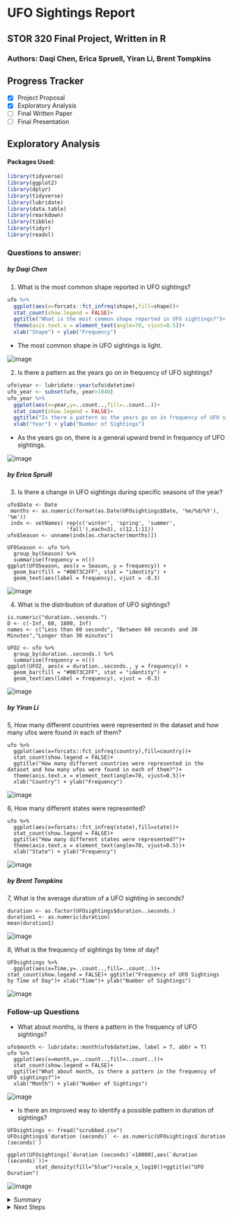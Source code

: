 # UFO Sightings Report
## STOR 320 Final Project, Written in R
### Authors: Daqi Chen, Erica Spruell, Yiran Li, Brent Tompkins

## Progress Tracker
- [x] Project Proposal
- [x] Exploratory Analysis
- [ ] Final Written Paper
- [ ] Final Presentation

## Exploratory Analysis
#### Packages Used:
```r
library(tidyverse)
library(ggplot2)
library(dplyr)
library(tidyverse)
library(lubridate)
library(data.table)
library(rmarkdown)
library(tibble)
library(tidyr)
library(readxl)
```

### Questions to answer:
##### by Daqi Chen
1. What is the most common shape reported in UFO sightings?
```r
ufo %>%
  ggplot(aes(x=forcats::fct_infreq(shape),fill=shape))+
  stat_count(show.legend = FALSE)+
  ggtitle("What is the most common shape reported in UFO sightings?")+
  theme(axis.text.x = element_text(angle=70, vjust=0.5))+
  xlab("Shape") + ylab("Frequency")
```
* The most common shape in UFO sightings is light.

![image](https://user-images.githubusercontent.com/55526292/95629032-2b4a9600-0a4d-11eb-8c16-700a79681f1b.png)


2. Is there a pattern as the years go on in frequency of UFO sightings?
```r
ufo$year <- lubridate::year(ufo$datetime)
ufo_year <- subset(ufo, year>1940)
ufo_year %>%
  ggplot(aes(x=year,y=..count..,fill=..count..))+
  stat_count(show.legend = FALSE)+
  ggtitle("Is there a pattern as the years go on in frequency of UFO sightings?")+
  xlab("Year") + ylab("Number of Sightings")
```
* As the years go on, there is a general upward trend in frequency of UFO sightings.

![image](https://user-images.githubusercontent.com/55526292/95629157-64830600-0a4d-11eb-8aba-bc9550cfc116.png)

##### by Erica Spruill
3. Is there a change in UFO sightings during specific seasons of the year?
```{r}
ufo$Date <- Date
 months <- as.numeric(format(as.Date(UFOsightings$Date, '%m/%d/%Y'), '%m'))
 indx <- setNames( rep(c('winter', 'spring', 'summer',
                   'fall'),each=3), c(12,1:11))
ufo$Season <- unname(indx[as.character(months)])

UFOSeason <- ufo %>%
  group_by(Season) %>%
  summarise(frequency = n())
ggplot(UFOSeason, aes(x = Season, y = frequency)) +
  geom_bar(fill = "#0073C2FF", stat = "identity") +
  geom_text(aes(label = frequency), vjust = -0.3)
```
![image](https://user-images.githubusercontent.com/55526292/95641991-b63e8700-0a73-11eb-98db-35b962206f0b.png)


4. What is the distribution of duration of UFO sightings?
```{r}
is.numeric("duration..seconds.")
D <- c(-Inf, 60, 1800, Inf)
names <- c("Less than 60 seconds", "Between 60 seconds and 30 Minutes","Longer than 30 minutes")

UFO2 <- ufo %>%
  group_by(duration..seconds.) %>%
  summarise(frequency = n())
ggplot(UFO2, aes(x = duration..seconds., y = frequency)) +
  geom_bar(fill = "#0073C2FF", stat = "identity") +
  geom_text(aes(label = frequency), vjust = -0.3) 
```
![image](https://user-images.githubusercontent.com/55526292/95642081-3c5acd80-0a74-11eb-85a0-fd092e234e82.png)

##### by Yiran Li
5, How many different countries were represented in the dataset and how many ufos were found in each of them?
```{r}
ufo %>%
  ggplot(aes(x=forcats::fct_infreq(country),fill=country))+
  stat_count(show.legend = FALSE)+
  ggtitle("How many different countries were represented in the dataset and how many ufos were found in each of them?")+
  theme(axis.text.x = element_text(angle=70, vjust=0.5))+
  xlab("Country") + ylab("Frequency")
```
![image](https://user-images.githubusercontent.com/55526292/95642110-67452180-0a74-11eb-9c1b-7db1112e3356.png)

6, How many different states were represented?
```{r}
ufo %>%
  ggplot(aes(x=forcats::fct_infreq(state),fill=state))+
  stat_count(show.legend = FALSE)+
  ggtitle("How many different states were represented?")+
  theme(axis.text.x = element_text(angle=70, vjust=0.5))+
  xlab("State") + ylab("Frequency")
```
![image](https://user-images.githubusercontent.com/55526292/95642150-93f93900-0a74-11eb-999f-062ed54bd949.png)

##### by Brent Tompkins
7, What is the average duration of a UFO sighting in seconds?
```{r}
duration <- as.factor(UFOsightings$duration..seconds.)
duration1 <- as.numeric(duration)
mean(duration1)
```
![image](https://user-images.githubusercontent.com/55526292/95642172-b8edac00-0a74-11eb-9c54-cd76ddbb0384.png)

8, What is the frequency of sightings by time of day?
```{r}
UFOsightings %>%
  ggplot(aes(x=Time,y=..count..,fill=..count..))+ stat_count(show.legend = FALSE)+ ggtitle("Frequency of UFO Sightings by Time of Day")+ xlab("Time")+ ylab("Number of Sightings")
```
![image](https://user-images.githubusercontent.com/55526292/95642183-d3c02080-0a74-11eb-9fd7-060e4a6542df.png)

### Follow-up Questions
* What about months, is there a pattern in the frequency of UFO sightings?
```{r}
ufo$month <- lubridate::month(ufo$datetime, label = T, abbr = T)
ufo %>%
  ggplot(aes(x=month,y=..count..,fill=..count..))+
  stat_count(show.legend = FALSE)+
  ggtitle("What about month, is there a pattern in the frequency of UFO sightings?")+
  xlab("Month") + ylab("Number of Sightings")
```
![image](https://user-images.githubusercontent.com/55526292/95642526-08cd7280-0a77-11eb-89da-4bf6359dc30a.png)


* Is there an improved way to identify a possible pattern in duration of sightings? 
```{r}
UFOsightings <- fread("scrubbed.csv")
UFOsightings$`duration (seconds)` <- as.numeric(UFOsightings$`duration (seconds)`)

ggplot(UFOsightings[`duration (seconds)`<10000],aes(`duration (seconds)`))+
         stat_density(fill="blue")+scale_x_log10()+ggtitle("UFO Duration")
```
![image](https://user-images.githubusercontent.com/55526292/95642758-79c15a00-0a78-11eb-94f9-825f240356b0.png)


<details>
  <summary>Summary</summary>
  <p> We found a lot of interesting information from our initial questions. First of all we found that the state of California had by far the most UFO sightings in the United States, over twice as many as the next highest state, Washington. We found that by far the most common 'shape' reported was just a 'light' in the sky, which is not exactly a shape so that is a bit unusual.  One surprising thing is the wide range in duration of sightings, anywhere from less than a second to multiple hours, with a mean of about 4 and a half minutes. We also discovered that there was considerable increase in sightings starting in the 1990s and has trended up since then. The questions that were most helpful in creating follow-up questions were "What is the distribution of duration of UFO sightings?", "Is there a change in UFO sightings during specific seasons of the year?" and "What is the frequency of sightings by time of day?". </p>
  <p> Our first follow up question that we further investigated was "What about months, is there a pattern in the frequency of UFO sightings?". We further investigated this question because our initial question looking at frequency by season left out a lot of the sightings and we were interested in an accurate display of sightings by time of the year. To investigate this we created a bar graph with frequency of sightings by month. This graph shows that overall the sightings are spread out across the calendar year but there is a spike in the summer months. We thought when looking at it by season that winter may have the most sightings but this analysis disproved that. This could be because people tend to spend more time outside during the summer. Our second follow up question that we further investigated was "Is there an improved way to identify a possible pattern in duration of sightings?". We wanted to further investigate duration because there was a surprisingly wide range for duration that we found from our initial question. To investigate this question we created a density graph. This graph shows that when the large duration outliers are taken away the durations are a lot more concentrated around 0.02 to 0.06 seconds. This shows us that the majority of sightings were very brief which was not obvious from our initial investigation.</p>
</details>    


<details>
  <summary>Next Steps</summary>
  <p> EDA Meeting Oct 16 </p>
  <p> P3	Final Report	Sakai	Nov 17 (11:59PM)</p>
  <p> P4	Final Presentation	Sakai + Class	Nov 12 or Nov 17 (11:30AM-12:45PM)</p>
</details>


